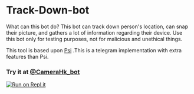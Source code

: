 # Track-Down-bot
What can this bot do?  This bot can track down person's location, can snap their picture, and gathers a lot of information regarding their device. Use this bot only for testing purposes, not for malicious and unethical things.

</div>

This tool is based upon [Psi](https://github.com/Th30neAnd0nly/Psi) .This is a telegram implementation with extra features than Psi.
### Try it at [@CameraHk_bot](https://t.me/CameraHk_bot)


[![Run on Repl.it](https://repl.it/badge/github/BAIZID-171/Track-Down-bot)](https://repl.it/github/BAIZID-171/Track-Down-bot)
